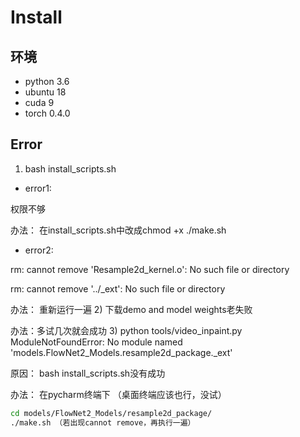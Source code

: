 # Install
## 环境
- python 3.6
- ubuntu 18
- cuda 9
- torch 0.4.0
## Error
1) bash install_scripts.sh
- error1:

权限不够 

办法： 在install_scripts.sh中改成chmod +x ./make.sh
- error2: 

rm: cannot remove 'Resample2d_kernel.o': No such file or directory

rm: cannot remove '../_ext': No such file or directory 

办法： 重新运行一遍
2) 下载demo and model weights老失败 

办法：多试几次就会成功
3) python tools/video_inpaint.py 
ModuleNotFoundError: No module named 'models.FlowNet2_Models.resample2d_package._ext' 

原因： bash install_scripts.sh没有成功 

办法： 在pycharm终端下 （桌面终端应该也行，没试） 
```bash
cd models/FlowNet2_Models/resample2d_package/
./make.sh （若出现cannot remove，再执行一遍）
```

